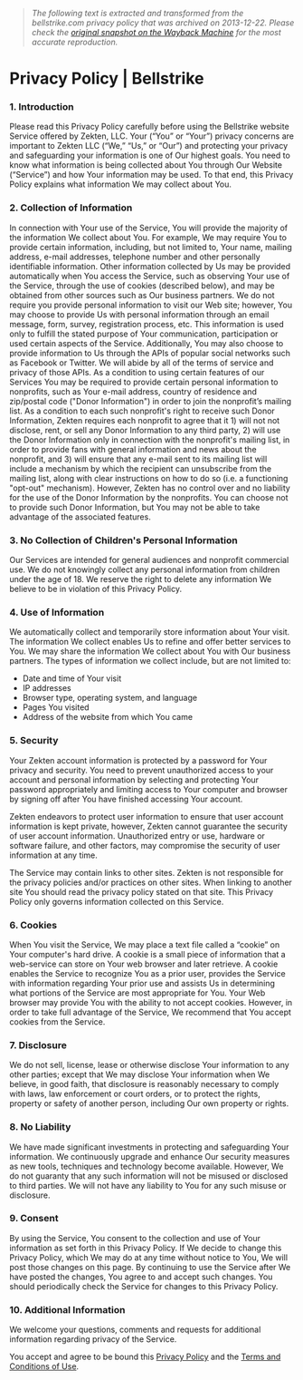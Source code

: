 > *The following text is extracted and transformed from the bellstrike.com privacy policy that was archived on 2013-12-22. Please check the [original snapshot on the Wayback Machine](https://web.archive.org/web/20131222050613id_/http%3A//bellstrike.com/privacy) for the most accurate reproduction.*

# Privacy Policy | Bellstrike

### 1\. Introduction

Please read this Privacy Policy carefully before using the Bellstrike website Service offered by Zekten, LLC. Your (“You” or “Your”) privacy concerns are important to Zekten LLC (“We,” “Us,” or “Our”) and protecting your privacy and safeguarding your information is one of Our highest goals. You need to know what information is being collected about You through Our Website (“Service”) and how Your information may be used. To that end, this Privacy Policy explains what information We may collect about You.

### 2\. Collection of Information

In connection with Your use of the Service, You will provide the majority of the information We collect about You. For example, We may require You to provide certain information, including, but not limited to, Your name, mailing address, e-mail addresses, telephone number and other personally identifiable information. Other information collected by Us may be provided automatically when You access the Service, such as observing Your use of the Service, through the use of cookies (described below), and may be obtained from other sources such as Our business partners. We do not require you provide personal information to visit our Web site; however, You may choose to provide Us with personal information through an email message, form, survey, registration process, etc. This information is used only to fulfill the stated purpose of Your communication, participation or used certain aspects of the Service. Additionally, You may also choose to provide information to Us through the APIs of popular social networks such as Facebook or Twitter. We will abide by all of the terms of service and privacy of those APIs. As a condition to using certain features of our Services You may be required to provide certain personal information to nonprofits, such as Your e-mail address, country of residence and zip/postal code ("Donor Information") in order to join the nonprofit’s mailing list. As a condition to each such nonprofit's right to receive such Donor Information, Zekten requires each nonprofit to agree that it 1) will not not disclose, rent, or sell any Donor Information to any third party, 2) will use the Donor Information only in connection with the nonprofit's mailing list, in order to provide fans with general information and news about the nonprofit, and 3) will ensure that any e-mail sent to its mailing list will include a mechanism by which the recipient can unsubscribe from the mailing list, along with clear instructions on how to do so (i.e. a functioning "opt-out" mechanism). However, Zekten has no control over and no liability for the use of the Donor Information by the nonprofits. You can choose not to provide such Donor Information, but You may not be able to take advantage of the associated features. 

### 3\. No Collection of Children's Personal Information

Our Services are intended for general audiences and nonprofit commercial use. We do not knowingly collect any personal information from children under the age of 18. We reserve the right to delete any information We believe to be in violation of this Privacy Policy.

### 4\. Use of Information

We automatically collect and temporarily store information about Your visit. The information We collect enables Us to refine and offer better services to You. We may share the information We collect about You with Our business partners. The types of information we collect include, but are not limited to:

  * Date and time of Your visit
  * IP addresses
  * Browser type, operating system, and language
  * Pages You visited
  * Address of the website from which You came



### 5\. Security

Your Zekten account information is protected by a password for Your privacy and security. You need to prevent unauthorized access to your account and personal information by selecting and protecting Your password appropriately and limiting access to Your computer and browser by signing off after You have finished accessing Your account.

Zekten endeavors to protect user information to ensure that user account information is kept private, however, Zekten cannot guarantee the security of user account information. Unauthorized entry or use, hardware or software failure, and other factors, may compromise the security of user information at any time.

The Service may contain links to other sites. Zekten is not responsible for the privacy policies and/or practices on other sites. When linking to another site You should read the privacy policy stated on that site. This Privacy Policy only governs information collected on this Service.

### 6\. Cookies

When You visit the Service, We may place a text file called a “cookie” on Your computer's hard drive. A cookie is a small piece of information that a web-service can store on Your web browser and later retrieve. A cookie enables the Service to recognize You as a prior user, provides the Service with information regarding Your prior use and assists Us in determining what portions of the Service are most appropriate for You. Your Web browser may provide You with the ability to not accept cookies. However, in order to take full advantage of the Service, We recommend that You accept cookies from the Service.

### 7\. Disclosure

We do not sell, license, lease or otherwise disclose Your information to any other parties; except that We may disclose Your information when We believe, in good faith, that disclosure is reasonably necessary to comply with laws, law enforcement or court orders, or to protect the rights, property or safety of another person, including Our own property or rights.

### 8\. No Liability

We have made significant investments in protecting and safeguarding Your information. We continuously upgrade and enhance Our security measures as new tools, techniques and technology become available. However, We do not guaranty that any such information will not be misused or disclosed to third parties. We will not have any liability to You for any such misuse or disclosure. 

### 9\. Consent

By using the Service, You consent to the collection and use of Your information as set forth in this Privacy Policy. If We decide to change this Privacy Policy, which We may do at any time without notice to You, We will post those changes on this page. By continuing to use the Service after We have posted the changes, You agree to and accept such changes. You should periodically check the Service for changes to this Privacy Policy.

### 10\. Additional Information

We welcome your questions, comments and requests for additional information regarding privacy of the Service.

You accept and agree to be bound this [Privacy Policy](https://web.archive.org/privacy "Zekten Privacy Policy") and the [Terms and Conditions of Use](https://web.archive.org/terms-of-service "Click to view Terms and Conditions").
